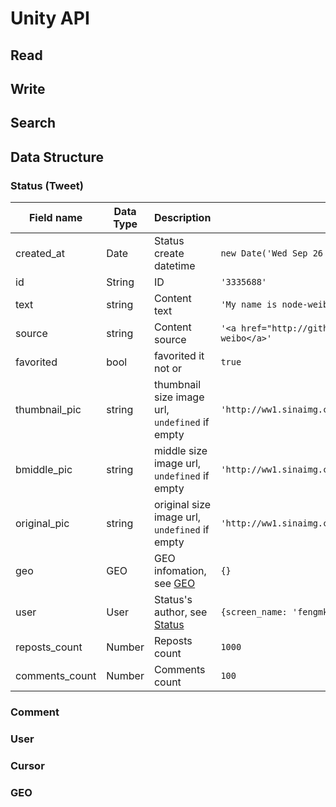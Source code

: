 # Unity API

## <a name="Read">Read</a>

## <a name="Write">Write</a>

## <a name="Search">Search</a>

## <a name="Data-Structure">Data Structure</a>

### <a name="Status">Status</a> (Tweet)

|Field name|Data Type|Description|Demo|
|----------|---------|-----------|----|
|created_at|Date|Status create datetime|`new Date('Wed Sep 26 2012 19:18:39 GMT+0800 (CST)')`|
|id|String|ID|`'3335688'`|
|text|string|Content text|`'My name is node-weibo api.'`|
|source|string|Content source|`'<a href="http://github.com/fengmk2/node-weibo">node-weibo</a>'`|
|favorited|bool|favorited it not or|`true`|
|thumbnail_pic|string|thumbnail size image url, `undefined` if empty|`'http://ww1.sinaimg.cn/thumbnail/61e63796gw1dx9o35biuwj.jpg'`|
|bmiddle_pic|string|middle size image url, `undefined` if empty|`'http://ww1.sinaimg.cn/bmiddle/61e63796gw1dx9o35biuwj.jpg'`|
|original_pic|string|original size image url, `undefined` if empty|`'http://ww1.sinaimg.cn/large/61e63796gw1dx9o35biuwj.jpg'`|
|geo|GEO|GEO infomation, see [GEO](#GEO)|`{}`|
|user|User|Status's author, see [Status](#Status) |`{screen_name: 'fengmk2', ...}`|
|reposts_count|Number|Reposts count|`1000`|
|comments_count|Number|Comments count|`100`|

### <a name="Comment">Comment</a>

### <a name="User">User</a>

### <a name="Cursor">Cursor</a>

### <a name="GEO">GEO</a>
